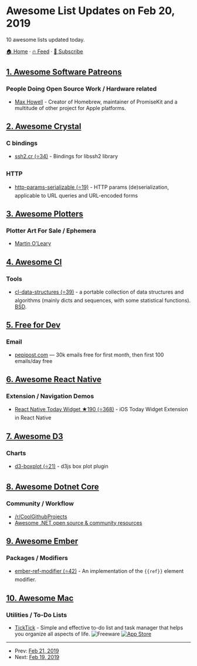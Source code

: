 # Awesome List Updates on Feb 20, 2019

10 awesome lists updated today.

[🏠 Home](/README.md) · [🔥 Feed](https://test.trackawesomelist.com/feed.xml) · [📮 Subscribe](https://trackawesomelist.us17.list-manage.com/subscribe?u=d2f0117aa829c83a63ec63c2f&id=36a103854c)



## [1. Awesome Software Patreons](/content/uraimo/awesome-software-patreons/README.md)

### People Doing Open Source Work / Hardware related

*   [Max Howell](https://www.patreon.com/mxcl) - Creator of Homebrew, maintainer of PromiseKit and a multitude of other project for Apple platforms.

## [2. Awesome Crystal](/content/veelenga/awesome-crystal/README.md)

### C bindings

*   [ssh2.cr (⭐34)](https://github.com/spider-gazelle/ssh2.cr) - Bindings for libssh2 library

### HTTP

*   [http-params-serializable (⭐19)](https://github.com/vladfaust/http-params-serializable) - HTTP params (de)serialization, applicable to URL queries and URL-encoded forms

## [3. Awesome Plotters](/content/beardicus/awesome-plotters/README.md)

### Plotter Art For Sale / Ephemera

*   [Martin O'Leary](https://shop.mewo2.com)

## [4. Awesome Cl](/content/CodyReichert/awesome-cl/README.md)

### Tools

*   [cl-data-structures (⭐39)](https://github.com/sirherrbatka/cl-data-structures) - a portable collection of data structures and algorithms (mainly dicts and sequences, with some statistical functions). [BSD](https://directory.fsf.org/wiki/License:BSD_3Clause).

## [5. Free for Dev](/content/ripienaar/free-for-dev/README.md)

### Email

*   [pepipost.com](https://pepipost.com) — 30k emails free for first month, then first 100 emails/day free

## [6. Awesome React Native](/content/jondot/awesome-react-native/README.md)

### Extension / Navigation Demos

*   [React Native Today Widget ★190 (⭐368)](https://github.com/matejkriz/react-native-today-widget) - iOS Today Widget Extension in React Native

## [7. Awesome D3](/content/wbkd/awesome-d3/README.md)

### Charts

*   [d3-boxplot (⭐21)](https://github.com/akngs/d3-boxplot) - d3js box plot plugin

## [8. Awesome Dotnet Core](/content/thangchung/awesome-dotnet-core/README.md)

### Community / Workflow

*   [/r/CoolGithubProjects](https://www.reddit.com/r/coolgithubprojects)
*   [Awesome .NET open source & community resources](https://discoverdot.net)

## [9. Awesome Ember](/content/ember-community-russia/awesome-ember/README.md)

### Packages / Modifiers

*   [ember-ref-modifier (⭐42)](https://github.com/lifeart/ember-ref-modifier) - An implementation of the `{{ref}}` element modifier.

## [10. Awesome Mac](/content/jaywcjlove/awesome-mac/README.md)

### Utilities / To-Do Lists

*   [TickTick](https://ticktick.com/) - Simple and effective to-do list and task manager that helps you organize all aspects of life. ![Freeware](https://jaywcjlove.github.io/sb/ico/min-free.svg "Freeware") [![App Store](https://jaywcjlove.github.io/sb/ico/min-app-store.svg "App Store Software")](https://itunes.apple.com/app/id966085870)

---

- Prev: [Feb 21, 2019](/content/2019/02/21/README.md)
- Next: [Feb 19, 2019](/content/2019/02/19/README.md)